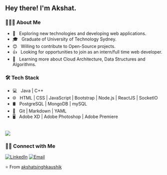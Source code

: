 <h2> Hey there! I'm Akshat.</h2>

<h3> 👨🏻‍💻 About Me </h3>

- 🤔 &nbsp; Exploring new technologies and developing web applications.
- 🎓 &nbsp; Graduate of University of Technology Sydney.
- 😊 &nbsp; Willing to contribute to Open-Source projects.
- 👍 &nbsp; Looking for opportunities to join as an intern/full time web developer.
- 🌱 &nbsp; Learning more about Cloud Architecture, Data Structures and Algorithms.

<h3>🛠 Tech Stack</h3>

- 💻 &nbsp; Java | C++ 
- 🌐 &nbsp; HTML | CSS | JavaScript | Bootstrap | Node.js | ReactJS | SocketIO
- 🛢 &nbsp;  PostgreSQL | MongoDB | mySQL
- 🔧 &nbsp; Git | Markdown | YAML
- 🖥 &nbsp; Adobe XD | Adobe Photoshop | Adobe Premiere

<br/>

<img src = "https://github-readme-stats.vercel.app/api?username=akshatsinghkaushik&show_icons=true&theme=radical&line_height=27">

<h3> 🤝🏻 Connect with Me </h3>

<a href="https://www.linkedin.com/in/a-s-kaushik/"><img alt="LinkedIn" src="https://img.shields.io/badge/LinkedIn-Akshat%20Singh%20Kaushik-blue?style=flat-square&logo=linkedin"></a>
<a href="mailto:akshatsinghkaushik@gmail.com"><img alt="Email" src="https://img.shields.io/badge/Email-akshatsinghkaushik@gmail.com-blue?style=flat-square&logo=gmail"></a>

⭐️ From [akshatsinghkaushik](https://github.com/akshatsinghkaushik)
